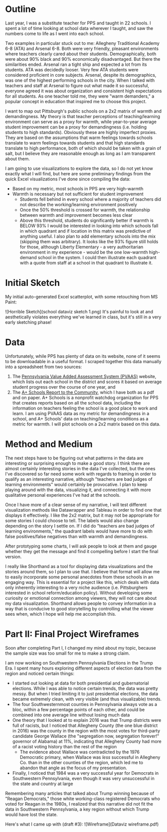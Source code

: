 # Outline

Last year, I was a substitute teacher for PPS and taught in 22 schools. I spent a lot of time looking at school data wherever I taught, and saw the numbers come to life as I went into each school.

Two examples in particular stuck out to me: Allegheny Traditional Academy 6-8 (ATA) and Arsenal 6-8. Both were very friendly, pleasant
environments where teachers clearly cared about their students. Demographically, both were about 90% black and 90% economically disadvantaged.
But there the similarities ended. Arsenal ran a tight ship and expected a lot from its students. ATA was decidedly looser. Very few ATA
students were considered proficient in core subjects. Arsenal, despite its demographics, was one of the highest performing schools in the
city. When I talked with teachers and staff at Arsenal to figure out what made it so successful, everyone agreed it was about organization
and consistent high expectations for all students. As one teacher told me, they were "warm demanders," a popular concept in education that
inspired me to choose this project.

I want to map out Pittsburgh's public schools on a 2x2 matrix of warmth and demandingness. My theory is that teacher perceptions of
teaching/learning environment can serve as a proxy for warmth, while year-to-year average student improvement can be a proxy for demandingness
(i.e. holding students to high standards).
Obviously these are highly imperfect proxies. They are based on the assumptions that warm feelings towards schools translate to warm
feelings towards students and that high standards translate to high performance, both of which should be taken with a grain of salt,
but I believe they are reasonable enough as long as I am transparent about them.


I am going to use visualizations to explore the data, so I do not yet know exactly what I will find, but here are some preliminary
findings from the quick Excel visualizations I've done since compiling the data:
* Based on my metric, most schools in PPS are very high-warmth
* Warmth is necessary but not sufficient for student improvement
  * Students fell behind in every school where a majority of teachers did not describe the working/learning environment positively
  * Once the 50% threshold is crossed for warmth, the relationship between warmth and improvement becomes less clear
   * Above this threshold, students do significantly better if warmth is BELOW 93%
I would be interested in looking into which schools fall in which quadrant and if location in this matrix was predictive of anything useful. I also plan to add elementary schools into the mix (skipping them was arbitrary). It looks like the 93% figure still holds for those, although Liberty Elementary - a very authoritarian environment in my experience - would be the one low-warmth high-demand school in the system. I could then illustrate each quadrant with a quote from staff at a school in that quadrant to illustrate it.

# Initial Sketch

My initial auto-generated Excel scatterplot, with some retouching from MS Paint:

![Horrible Sketch](school dataviz sketch 1.png)
It's painful to look at and aesthetically violates everything we've learned in class, but it's still in a very early sketching phase!

# Data

Unfortunately, while PPS has plenty of data on its website, none of it seems to be downloadable in a useful format. I scraped together this data manually into a spreadsheet from two sources:
1. The [Pennsylvania Value Added Assessment System (PVAAS)](https://pvaas.sas.com/schoolComparison.html?ab=aZ&as=l&aj=l&w4=93&xs=3&ww=86294&x9=3&yb=8&x7=1&xd=-3) website, which lists out each school in the district and scores it based on average student progress over the course of one year, and
1. The [A+ Schools Report to the Community](http://www.aplusschools.org/research-and-reports/report-to-the-community/), which I have both as a pdf and on paper. A+ Schools is a nonprofit watchdog organization for PPS that creates reports based on all the school data, including the information on teachers feeling the school is a good place to work and learn.
I am using PVAAS data as my metric for demandingness in a school, and A+ Schools' data on teaching/learning conditions as a metric for warmth. I will plot schools on a 2x2 matrix based on this data.

# Method and Medium

The next steps have to be figuring out what patterns in the data are interesting or surprising enough to make a good story. I think there are almost certainly interesting stories in the data I've collected, but the ones I've discovered so far need some work with regards to framing in order to qualify as an interesting narrative, although "teachers are bad judges of learning environments" would certainly be provocative. I plan to keep playing around with the data, visualizing it, and connecting it with more qualitative personal experiences I've had at the schools.

Once I have more of a clear sense of my narrative, I will test different visualization methods like Datawrapper and Tableau in order to find one that displays it effectively. I like the 2x2 matrix, but it may not be appropriate for some stories I could choose to tell. The labels would also change depending on the story I settle on. If I did do "teachers are bad judges of learning environments," the quadrant labels would have more to do with false positives/false negatives than with warmth and demandingness.

After prototyping some charts, I will ask people to look at them and gauge whether they get the message and find it compelling before I start the final version.

I really like Shorthand as a tool for displaying data visualizations and the stories around them, so I plan to use that. I believe that format will allow me to easily incorporate some personal anecdotes from these schools in an engaging way. This is essential for a project like this, which deals with data only inherently interesting to a very niche audience (i.e. Pittsburghers interested in school reform/education policy). Without developing some curiosity or emotional connection among viewers, they will not care about my data visualization. Shorthand allows people to convey information in a way that is conducive to good storytelling by controlling what the viewer sees when, which I hope will help me accomplish this.




# Part II: Final Project Wireframes

Soon after completing Part I, I changed my mind about my topic, because the sample size was too small for me to make a strong claim.

I am now working on Southwestern Pennsylvania Elections in the Trump Era. I spent many hours exploring different aspects of election data from the region and noticed certain things:
* I started out looking at data for both presidential and gubernatorial elections. While I was able to notice certain trends, the data was pretty messy. But when I tried limiting it to just presidential elections, the data became extremely clean, with very visible (and thus visualizable) trends.
* The four Southwesternmost counties in Pennsylvania always vote as a bloc, within a few percentage points of each other, and could be combined into one average line without losing much data
* One theory that I looked at to explain 2016 was that Trump districts were full of racists, but I noticed that Allegheny County (the one blue district in 2016) was the county in the region with the most votes for third-party candidate George Wallace (the "segregation now, segregation forever!" governor of Alabama) at 11%, indicating that Allegheny County had more of a racist voting history than the rest of the region
  * The evidence about Wallace was contradicted by the 1976 Democratic primary, when Wallace was *less* successful in Allegheny Co. than in the other counties of the region, which led me to abandon that angle as the focus of my presentation.
* Finally, I noticed that 1984 was a very successful year for Democrats in Southwestern Pennsylvania, even though it was very unsuccessful in the state and country at large

Remembering many articles that talked about Trump winning because of "Reagan Democrats," those white working-class registered Democrats who voted for Reagan in the 1980s, I realized that this narrative did not fit the data in Southwestern Pennsylvania, a key region without which Trump would have lost the state.


Here's what I came up with (draft #3):
![Wireframe](Dataviz wireframe.pdf)
